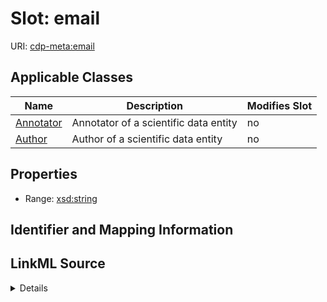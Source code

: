

# Slot: email

URI: [cdp-meta:email](metadataemail)



<!-- no inheritance hierarchy -->





## Applicable Classes

| Name | Description | Modifies Slot |
| --- | --- | --- |
| [Annotator](Annotator.md) | Annotator of a scientific data entity |  no  |
| [Author](Author.md) | Author of a scientific data entity |  no  |







## Properties

* Range: [xsd:string](http://www.w3.org/2001/XMLSchema#string)





## Identifier and Mapping Information








## LinkML Source

<details>
```yaml
name: email
alias: email
domain_of:
- Author
- Annotator
range: string

```
</details>